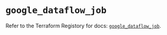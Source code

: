 # `google_dataflow_job`

Refer to the Terraform Registory for docs: [`google_dataflow_job`](https://registry.terraform.io/providers/hashicorp/google/4.68.0/docs/resources/dataflow_job).
